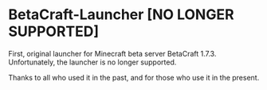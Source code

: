 # BetaCraft-Launcher [NO LONGER SUPPORTED]

First, original launcher for Minecraft beta server BetaCraft 1.7.3.
Unfortunately, the launcher is no longer supported.

Thanks to all who used it in the past, and for those who use it in the present.
